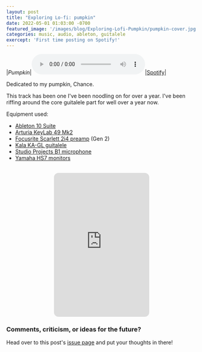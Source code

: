 ```yaml
---
layout: post
title: "Exploring Lo-fi: pumpkin"
date: 2022-05-01 01:03:00 -0700
featured_image: '/images/blog/Exploring-Lofi-Pumpkin/pumpkin-cover.jpg'
categories: music, audio, ableton, guitalele
exercept: 'First time posting on Spotify!'
---
```


|*Pumpkin*|<audio controls><source src="/audio/pumpkin/pumpkin.mp3" type="audio/mpeg">Your browser doesn't support audio.</audio>|[Spotify](https://open.spotify.com/track/0mVjeS037eXFTZc7qlOD4h?si=8f33516160d8432a)|

Dedicated to my pumpkin, Chance.

This track has been one I've been noodling on for over a year. I've been riffing around the core guitalele part for well over a year now.

Equipment used:
* [Ableton 10 Suite](https://www.ableton.com/en/shop/live/)
* [Arturia KeyLab 49 Mk2](https://www.arturia.com/products/hybrid-synths/keylab49/overview)
* [Focusrite Scarlett 2i4 preamp](https://store.focusrite.com/en-gb/product/scarlett-2i4-2nd-gen/MOSC0014~MOSC0014) (Gen 2)
* [Kala KA-GL guitalele](https://kalabrand.com/products/ka-gl)
* [Studio Projects B1 microphone](http://studioprojects.com/b1.html)
* [Yamaha HS7 monitors](http://studioprojects.com/b1.html)

<br />

<div style="text-align:center"><iframe style="border-radius:12px;" src="https://open.spotify.com/embed/track/0mVjeS037eXFTZc7qlOD4h?utm_source=generator" width="50%" height="380" frameBorder="0" allowfullscreen="" allow="autoplay; clipboard-write; encrypted-media; fullscreen; picture-in-picture"></iframe></div>

### Comments, criticism, or ideas for the future?

Head over to this post's [issue page](https://github.com/mtnbonez/mtnbonez.github.io/issues/3) and put your thoughts in there!
